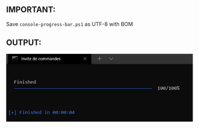 IMPORTANT:
----------
Save `console-progress-bar.ps1` as UTF-8 with BOM

OUTPUT:
-------
![alt text](https://github.com/siliciium/Powershell_Public/blob/main/console-progress-bar/powershell-progress-bar.png?raw=true)
